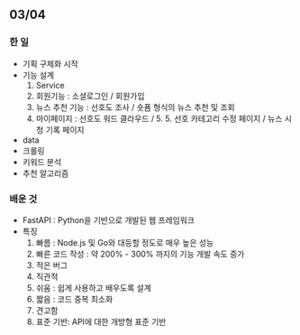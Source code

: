 ## 03/04

### 한 일

- 기획 구체화 시작
- 기능 설계
  1. Service
  2. 회원기능 : 소셜로그인 / 회원가입
  3. 뉴스 추천 기능 : 선호도 조사 / 숏폼 형식의 뉴스 추천 및 조회
  4. 마이페이지 : 선호도 워드 클라우드 / 5. 5. 선호 카테고리 수정 페이지 / 뉴스 시청 기록 페이지 <br>
- data
- 크롤링
- 키워드 분석
- 추천 알고리즘

### 배운 것

- FastAPI : Python을 기반으로 개발된 웹 프레임워크
- 특징
  1. 빠름 : Node.js 및 Go와 대등할 정도로 매우 높은 성능
  2. 빠른 코드 작성 : 약 200% - 300% 까지의 기능 개발 속도 증가
  3. 적은 버그
  4. 직관적
  5. 쉬움 : 쉽게 사용하고 배우도록 설계
  6. 짧음 : 코드 중복 최소화
  7. 견고함
  8. 표준 기반: API에 대한 개방형 표준 기반
